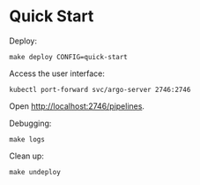 # Quick Start

Deploy:

```
make deploy CONFIG=quick-start
```



Access the user interface:

```
kubectl port-forward svc/argo-server 2746:2746
```

Open [http://localhost:2746/pipelines](http://localhost:2746/pipelines).

Debugging: 

```
make logs
```

Clean up:

```
make undeploy
```